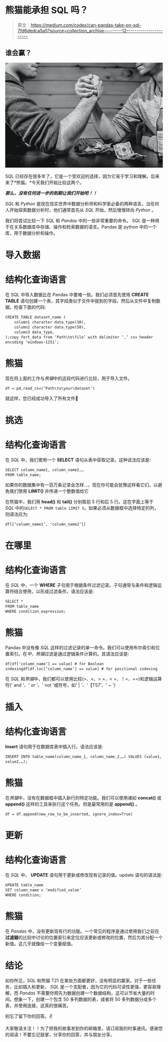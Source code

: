 # 熊猫能承担 SQL 吗？

> 原文：<https://medium.com/codex/can-pandas-take-on-sql-7fd6dedca5a5?source=collection_archive---------12----------------------->

## 谁会赢？

![](img/d0030843adaf7442d6f3f7b00406296c.png)

SQL 已经存在很多年了，它是一个受欢迎的选择，因为它易于学习和理解。后来来了*熊猫。*今天我们开始比较这两个。

***那么，没有任何进一步的到期让我们开始吧！！***

*SQL* 和 *Python* 是现在现实世界中数据分析师和科学家必备的两种语言。当任何人开始探索数据分析时，他们通常首先从 *SQL* 开始，然后慢慢转向 *Python* 。

我们将尝试比较一下 *SQL* 和 *Pandas* 中的一些非常重要的命令。 *SQL* 是一种用于在关系数据库中存储、操作和检索数据的语言。Pandas 是 python 中的一个库，用于数据分析和操作。

# 导入数据

# 结构化查询语言

在 SQL 中导入数据比在 Pandas 中要难一些。我们必须首先使用 **CREATE TABLE** 语句创建一个表，其字段类似于文件中提到的字段，然后从文件中复制数据。检查下面的代码:

```
CREATE TABLE dataset_name (
    column1 character data_type(30),
    column2 character data_type(50),
    column3 data_type,
);copy fert_data from ‘Path\to\file’ with delimiter ‘,’ csv header encoding ‘windows-1251’;
```

# 熊猫

现在将上面的工作与*熊猫*中的这段代码进行比较，用于导入文件。

```
df = pd.read_csv(’Path\to\your\dataset’)
```

就这样，您已经成功导入了所有文件🎊

# 挑选

# 结构化查询语言

在 *SQL* 中，我们使用一个 **SELECT** 语句从表中获取记录。这种说法应该是:

```
SELECT column_name1, column_name2,…
FROM table_name;
```

如果你的数据集中有一百万条记录会怎样…，现在你可能会犹豫这样看它们，以避免我们使用 **LIMIT()** 并传递一个整数值给它

在熊猫中，我们用 **head()** 和 **tail()** 分别取前 5 行和后 5 行。这在字面上等于 *SQL* 中的`SELECT * FROM table LIMIT 5`。如果必须从数据框中选择特定的列，则语法应为:

```
df[[‘column_name1’, ‘column_name2’]]
```

# 在哪里

# 结构化查询语言

在 *SQL* 中，一个 **WHERE** 子句用于根据条件过滤记录。子句通常与条件和逻辑运算符结合使用，以形成过滤条件。语法应该是:

```
SELECT *
FROM table_name
WHERE condition_expression;
```

# 熊猫

Pandas 中没有像 *SQL* 这样的过滤记录的单一命令。我们可以使用布尔索引和位置索引。在*中，熊猫*过滤是通过逻辑条件计算的。其语法应该是:

```
df[df[‘column_name’] == value] # for Boolean indexingdf[df.loc[‘column_name’] == value] # for positional indexing
```

在 *SQL* 和*熊猫*中，我们都可以使用比较(>、<、> =、< =、！=、==)和逻辑运算符(' and '、' or '、' not '或符号，如' | '、'【T57'、' ~ ')

# 插入

# 结构化查询语言

**Insert** 语句用于在数据库表中插入行。语法应该是:

```
INSERT INTO table_name(column_name_1, column_name_2,…) VALUES (value1, value2,…);
```

# 熊猫

在*熊猫*中，没有在数据框中插入新行的特定功能。我们可以使用诸如 **concat()** 或 **append()** 这样的工具来执行这个任务。但是最常用的是 **append()** 。

```
df = df.append(new_row_to_be_inserted, ignore_index=True)
```

# 更新

# 结构化查询语言

在 *SQL* 中， **UPDATE** 语句用于更新或修改现有记录的值。update 语句的语法是:

```
UPDATE table_name
SET column_name = ‘modified_value’
WHERE condition;
```

# 熊猫

在 *Pandas* 中，没有更新现有行的功能。一个常见的程序是通过使用我们之前在**过滤器**的比较中讨论的位置索引来定位应该更新或修改的位置，然后为其分配一个新值。这几乎就像给一个变量赋值。

# 结论

如你所见，SQL 和熊猫 T21 在某些方面都更好，没有明显的赢家。对于一些任务，比如插入和更新， *SQL* 是一个支配者，因为它的代码可读性更强，更容易理解，而 *Pandas* 不需要你预先为数据创建一个数据结构，这可以节省大量的时间。想象一下，创建一个包含 50 多列数据的表，或者将 50 多列数据分成多个表，并使用连接，这真的很痛苦。

别忘了留下你的回答。✌

大家敬请关注！！为了把我的故事发到你的邮箱里，请订阅我的时事通讯。感谢您的阅读！不要忘记鼓掌，分享你的回答，并与朋友分享。